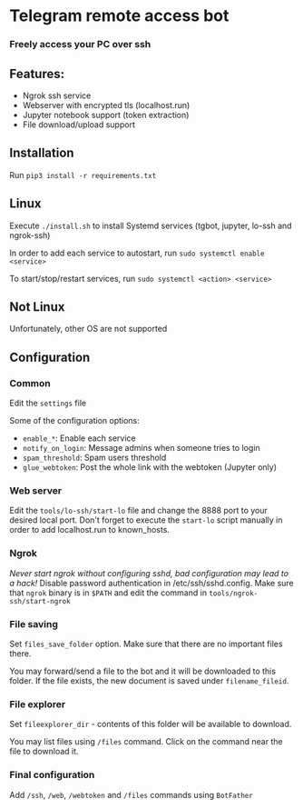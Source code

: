 # Telegram remote access bot

### Freely access your PC over ssh

## Features:
* Ngrok ssh service
* Webserver with encrypted tls (localhost.run)
* Jupyter notebook support (token extraction)
* File download/upload support

## Installation

Run `pip3 install -r requirements.txt`

## Linux

Execute `./install.sh` to install Systemd services (tgbot, jupyter, lo-ssh and ngrok-ssh)

In order to add each service to autostart, run `sudo systemctl enable <service>`

To start/stop/restart services, run `sudo systemctl <action> <service>`

## Not Linux

Unfortunately, other OS are not supported

## Configuration

### Common

Edit the `settings` file

Some of the configuration options:
* `enable_*`: Enable each service
* `notify_on_login`: Message admins when someone tries to login
* `spam_threshold`: Spam users threshold
* `glue_webtoken`: Post the whole link with the webtoken (Jupyter only)

### Web server

Edit the `tools/lo-ssh/start-lo` file and change the 8888 port to your desired local port. Don't forget to execute the `start-lo` script manually in order to add localhost.run to known_hosts.

### Ngrok

*Never start ngrok without configuring sshd, bad configuration may lead to a hack!*
Disable password authentication in /etc/ssh/sshd.config.
Make sure that `ngrok` binary is in `$PATH` and edit the command in `tools/ngrok-ssh/start-ngrok`

### File saving

Set `files_save_folder` option. Make sure that there are no important files there.

You may forward/send a file to the bot and it will be downloaded to this folder. If the file exists, the new document is saved under `filename_fileid`.

### File explorer

Set `fileexplorer_dir` - contents of this folder will be available to download.

You may list files using `/files` command. Click on the command near the file to download it.

### Final configuration

Add `/ssh`, `/web`, `/webtoken` and `/files` commands using `BotFather`
